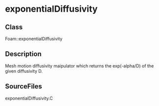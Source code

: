 # exponentialDiffusivity 
## Class
Foam::exponentialDiffusivity

## Description
Mesh motion diffusivity maipulator which returns the exp(-alpha/D)
of the given diffusivity D.

## SourceFiles
exponentialDiffusivity.C

